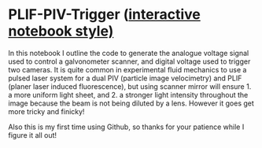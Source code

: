 # PLIF-PIV-Trigger ([interactive notebook style)](https://github.com/ytanimoto/PLIF-PIV-Trigger/blob/f841a183cebb688fffc2edb1b9794d0a5b780401/Combined_PLIF_PIV_Notes.ipynb)

In this notebook I outline the code to generate the analogue voltage signal used to control a galvonometer scanner, and digital voltage used to trigger two cameras. It is quite common in experimental fluid mechanics to use a pulsed laser system for a dual PIV (particle image velocimetry) and PLIF (planer laser induced fluorescence), but using scanner mirror will ensure 1. a more uniform light sheet, and 2. a stronger light intensity throughout the image because the beam is not being diluted by a lens. However it goes get more tricky and finicky!

Also this is my first time using Github, so thanks for your patience while I figure it all out!
